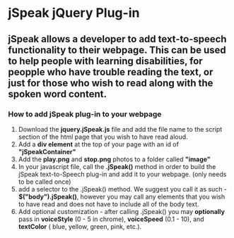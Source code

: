 # jSpeak jQuery Plug-in

## jSpeak allows a developer to add text-to-speech functionality to their webpage. This can be used to help people with learning disabilities, for peopple who have trouble reading the text, or just for those who wish to read along with the spoken word content. 

### How to add jSpeak plug-in to your webpage

1. Download the __jquery.jSpeak.js__ file and add the file name to the script section of the html page that you wish to have read aloud.
 2. Add a __div element__ at the top of your page with an id of __"jSpeakContainer"__
  3. Add the __play.png__ and __stop.png__ photos to a folder called __"image"__
  4. In your javascript file, call the __.jSpeak()__ method in order to build the jSpeak text-to-Speech plug-in and add it to your webpage. (only needs to be called once)
 5. add a selector to the .jSpeak() method. We suggest you call it as such - __$("body").jSpeak()__, however you may call any elements that you wish to have read and does not have to include all of the body text.
 6. Add optional customization - after calling .jSpeak() you may __optionally__ pass in __voiceStyle__ (0 - 5 in chrome), __voiceSpeed__ (0.1 - 10), and __textColor__ ( blue, yellow, green, pink, etc.).
